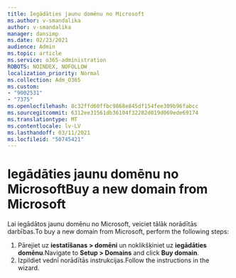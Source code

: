 ```yaml
---
title: Iegādāties jaunu domēnu no Microsoft
ms.author: v-smandalika
author: v-smandalika
manager: dansimp
ms.date: 02/23/2021
audience: Admin
ms.topic: article
ms.service: o365-administration
ROBOTS: NOINDEX, NOFOLLOW
localization_priority: Normal
ms.collection: Adm_O365
ms.custom:
- "9002531"
- "7375"
ms.openlocfilehash: 8c32ffd60ffbc9868e845df154fee309b96fabcc
ms.sourcegitcommit: 6312ee31561db36104f32282d019d069ede69174
ms.translationtype: MT
ms.contentlocale: lv-LV
ms.lasthandoff: 03/11/2021
ms.locfileid: "50745421"
---
```

# <a name="buy-a-new-domain-from-microsoft"></a><span data-ttu-id="0a7e6-102">Iegādāties jaunu domēnu no Microsoft</span><span class="sxs-lookup"><span data-stu-id="0a7e6-102">Buy a new domain from Microsoft</span></span>

<span data-ttu-id="0a7e6-103">Lai iegādātos jaunu domēnu no Microsoft, veiciet tālāk norādītās darbības.</span><span class="sxs-lookup"><span data-stu-id="0a7e6-103">To buy a new domain from Microsoft, perform the following steps:</span></span>

1. <span data-ttu-id="0a7e6-104">Pārejiet uz **iestatīšanas > domēni** un noklikšķiniet uz **iegādāties domēnu**.</span><span class="sxs-lookup"><span data-stu-id="0a7e6-104">Navigate to **Setup > Domains** and click **Buy domain**.</span></span> 
2. <span data-ttu-id="0a7e6-105">Izpildiet vednī norādītās instrukcijas.</span><span class="sxs-lookup"><span data-stu-id="0a7e6-105">Follow the instructions in the wizard.</span></span>